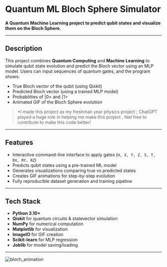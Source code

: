 # Quantum ML Bloch Sphere Simulator


**A Quantum Machine Learning project to predict qubit states and visualize them on the Bloch Sphere.**

---

## Description
This project combines **Quantum Computing** and **Machine Learning** to simulate qubit state evolution and predict the Bloch vector using an MLP model. Users can input sequences of quantum gates, and the program shows:

- True Bloch vector of the qubit (using Qiskit)
- Predicted Bloch vector (using a trained MLP model)
- Probabilities of |0> and |1>
- Animated GIF of the Bloch Sphere evolution

>*I made this project as my freshman year physics project ; ChatGPT played a huge role in helping me make this project , feel free to contribute to make this code better!
---

## Features
- Interactive command-line interface to apply gates (`H, X, Y, Z, S, T, RX, RY, RZ`)
- Predicts qubit states using a pre-trained ML model
- Generates visualizations comparing true vs predicted states
- Creates GIF animations for step-by-step evolution
- Fully reproducible dataset generation and training pipeline

---

## Tech Stack
- **Python 3.10+**
- **Qiskit** for quantum circuits & statevector simulation
- **NumPy** for numerical computation
- **Matplotlib** for visualization
- **ImageIO** for GIF creation
- **Scikit-learn** for MLP regression
- **Joblib** for model saving/loading

---
![bloch_animation](https://github.com/user-attachments/assets/1543ed95-b990-4a90-97ee-37c59e70ac3b)
